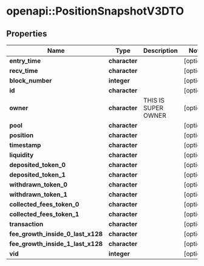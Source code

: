 # openapi::PositionSnapshotV3DTO


## Properties
Name | Type | Description | Notes
------------ | ------------- | ------------- | -------------
**entry_time** | **character** |  | [optional] 
**recv_time** | **character** |  | [optional] 
**block_number** | **integer** |  | [optional] 
**id** | **character** |  | [optional] 
**owner** | **character** | THIS IS SUPER OWNER | [optional] 
**pool** | **character** |  | [optional] 
**position** | **character** |  | [optional] 
**timestamp** | **character** |  | [optional] 
**liquidity** | **character** |  | [optional] 
**deposited_token_0** | **character** |  | [optional] 
**deposited_token_1** | **character** |  | [optional] 
**withdrawn_token_0** | **character** |  | [optional] 
**withdrawn_token_1** | **character** |  | [optional] 
**collected_fees_token_0** | **character** |  | [optional] 
**collected_fees_token_1** | **character** |  | [optional] 
**transaction** | **character** |  | [optional] 
**fee_growth_inside_0_last_x128** | **character** |  | [optional] 
**fee_growth_inside_1_last_x128** | **character** |  | [optional] 
**vid** | **integer** |  | [optional] 


